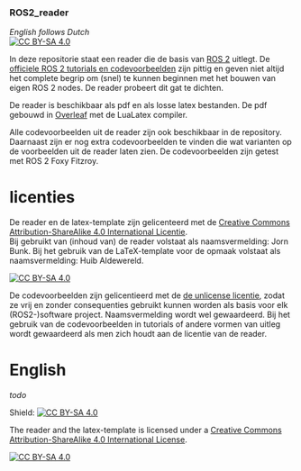 ### ROS2_reader
*English follows Dutch*  
[![CC BY-SA 4.0][cc-by-sa-shield]][cc-by-sa]

In deze repositorie staat een reader die de basis van [ROS 2](https://www.ros.org/) uitlegt. De [officiele ROS 2 tutorials en codevoorbeelden](https://docs.ros.org/en/foxy/) zijn pittig en geven niet altijd het complete begrip om (snel) te kunnen beginnen met het bouwen van eigen ROS 2 nodes. De reader probeert dit gat te dichten.

De reader is beschikbaar als pdf en als losse latex bestanden. De pdf gebouwd in [Overleaf](https://www.overleaf.com) met de LuaLatex compiler. 

Alle codevoorbeelden uit de reader zijn ook beschikbaar in de repository. Daarnaast zijn er nog extra codevoorbeelden te vinden die wat varianten op de voorbeelden uit de reader laten zien. De codevoorbeelden zijn getest met ROS 2 Foxy Fitzroy.

# licenties
De reader en de latex-template zijn gelicenteerd met de
[Creative Commons Attribution-ShareAlike 4.0 International Licentie][cc-by-sa].  
Bij gebruikt van (inhoud van) de reader volstaat als naamsvermelding: Jorn Bunk.
Bij het gebruik van de LaTeX-template voor de opmaak volstaat als naamsvermelding: Huib Aldewereld.

[![CC BY-SA 4.0][cc-by-sa-image]][cc-by-sa]

De codevoorbeelden zijn gelicentieerd met de [de unlicense licentie](https://unlicense.org/), zodat ze vrij en zonder consequenties gebruikt kunnen worden als basis voor elk (ROS2-)software project. Naamsvermelding wordt wel gewaardeerd. Bij het gebruik van de codevoorbeelden in tutorials of andere vormen van uitleg wordt gewaardeerd als men zich houdt aan de licentie van de reader.

[cc-by-sa]: https://creativecommons.org/licenses/by-sa/4.0/deed.nl
[cc-by-sa-image]: https://licensebuttons.net/l/by-sa/4.0/88x31.png
[cc-by-sa-shield]: https://img.shields.io/badge/License-CC%20BY--SA%204.0-lightgrey.svg


# English

*todo*

Shield: [![CC BY-SA 4.0][cc-by-sa-shield]][cc-by-sa]

The reader and the latex-template is licensed under a
[Creative Commons Attribution-ShareAlike 4.0 International License][cc-by-sa].

[![CC BY-SA 4.0][cc-by-sa-image]][cc-by-sa]

[cc-by-sa]: http://creativecommons.org/licenses/by-sa/4.0/
[cc-by-sa-image]: https://licensebuttons.net/l/by-sa/4.0/88x31.png
[cc-by-sa-shield]: https://img.shields.io/badge/License-CC%20BY--SA%204.0-lightgrey.svg
